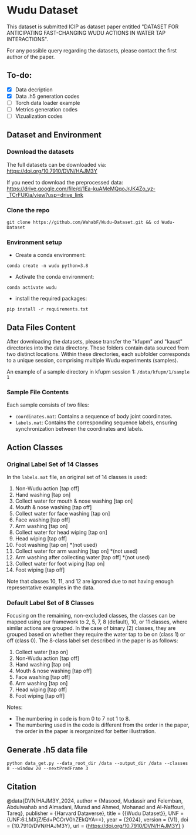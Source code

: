 # Wudu Dataset

This dataset is submitted ICIP as dataset paper entitled "DATASET FOR ANTICIPATING FAST-CHANGING WUDU ACTIONS IN WATER TAP INTERACTIONS".

For any possible query regarding the datasets, please contact the first author of the paper.

## To-do:
- [x] Data decription
- [x] Data .h5 generation codes
- [ ] Torch data loader example
- [ ] Metrics generation codes
- [ ] Vizualization codes

## Dataset and Environment
### Download the datasets
The full datasets can be downloaded via:
https://doi.org/10.7910/DVN/HAJM3Y

If you need to download the preprocessed data:
https://drive.google.com/file/d/1Ea-kuAMeMQqoJrJK4Zo_yz-_TCrFUKia/view?usp=drive_link

### Clone the repo
```
git clone https://github.com/WahabF/Wudu-Dataset.git && cd Wudu-Dataset
```

### Environment setup
- Create a conda environment:
```
conda create -n wudu python=3.8
```
- Activate the conda environment:
```
conda activate wudu
```
- install the required packages:
```
pip install -r requirements.txt
```

## Data Files Content

After downloading the datasets, please transfer the "kfupm" and "kaust" directories into the data directory. These folders contain data sourced from two distinct locations. Within these directories, each subfolder corresponds to a unique session, comprising multiple Wudu experiments (samples). 

An example of a sample directory in kfupm session 1:
`/data/kfupm/1/sample 1`

### Sample File Contents
Each sample consists of two files: 
- `coordinates.mat`: Contains a sequence of body joint coordinates.
- `labels.mat`: Contains the corresponding sequence labels, ensuring synchronization between the coordinates and labels.

## Action Classes

### Original Label Set of 14 Classes
In the `labels.mat` file, an original set of 14 classes is used:
1. Non-Wudu action [tap off]
2. Hand washing [tap on]
3. Collect water for mouth & nose washing [tap on]
4. Mouth & nose washing [tap off]
5. Collect water for face washing [tap on]
6. Face washing [tap off]
7. Arm washing [tap on]
8. Collect water for head wiping [tap on]
9. Head wiping [tap off]
10. Foot washing [tap on] *(not used)
11. Collect water for arm washing [tap on] *(not used)
12. Arm washing after collecting water [tap off] *(not used)
13. Collect water for foot wiping [tap on]
14. Foot wiping [tap off]

Note that classes 10, 11, and 12 are ignored due to not having enough representative examples in the data.

### Default Label Set of 8 Classes
Focusing on the remaining, non-excluded classes, the classes can be mapped using our framework to 2, 5, 7, 8 (default), 10, or 11 classes, where similar actions are grouped. In the case of binary (2) classes, they are grouped based on whether they require the water tap to be on (class 1) or off (class 0).
The 8-class label set described in the paper is as follows:
1. Collect water [tap on]
2. Non-Wudu action [tap off]
3. Hand washing [tap on]
4. Mouth & nose washing [tap off]
5. Face washing [tap off]
6. Arm washing [tap on]
7. Head wiping [tap off]
8. Foot wiping [tap off]

Notes: 
- The numbering in code is from 0 to 7 not 1 to 8.
- The numbering used in the code is different from the order in the paper, the order in the paper is reorganized for better illustration.

## Generate .h5 data file
```
python data_get.py --data_root_dir /data --output_dir /data --classes 8 --window 20 --nextPredFrame 3
```


## Citation
@data{DVN/HAJM3Y_2024,
author = {Masood, Mudassir and Felemban, Abdulwahab and Almadani, Murad and Ahmed, Mohanad and Al-Naffouri, Tareq},
publisher = {Harvard Dataverse},
title = {{Wudu Dataset}},
UNF = {UNF:6:LMXjZ/Ed+PCOrV0hZEkQYA==},
year = {2024},
version = {V1},
doi = {10.7910/DVN/HAJM3Y},
url = {https://doi.org/10.7910/DVN/HAJM3Y}
}

